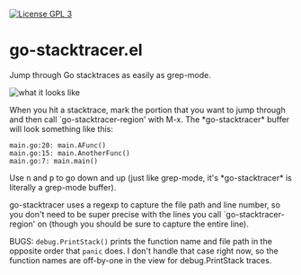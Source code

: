 [![License GPL 3][badge-license]][license]

go-stacktracer.el
=================

Jump through Go stacktraces as easily as grep-mode.

![what it looks like](http://i.imgur.com/JXhRieX.png)

When you hit a stacktrace, mark the portion that you want to jump
through and then call `go-stacktracer-region' with M-x. The
\*go-stacktracer\* buffer will look something like this:

```
main.go:20: main.AFunc()
main.go:15: main.AnotherFunc()
main.go:7: main.main()
```

Use <kbd>n</kbd> and <kbd>p</kbd> to go down and up (just like grep-mode, it's
\*go-stacktracer\* is literally a grep-mode buffer).

go-stacktracer uses a regexp to capture the file path and line number,
so you don't need to be super precise with the lines you call
`go-stacktracer-region' on (though you should be sure to capture the
entire line).

BUGS: `debug.PrintStack()` prints the function name and file path in
the opposite order that `panic` does. I don't handle that case right
now, so the function names are off-by-one in the view for
debug.PrintStack traces.


[badge-license]: https://img.shields.io/badge/license-GPL_3-green.svg
[license]: https://github.com/samertm/go-stacktracer.el/blob/master/LICENSE
